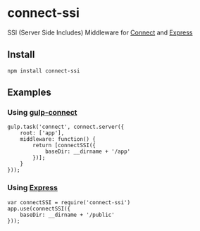 connect-ssi
===========

SSI (Server Side Includes) Middleware for [Connect] and [Express]

## Install

    npm install connect-ssi

## Examples

### Using [gulp-connect]

    gulp.task('connect', connect.server({
        root: ['app'],
        middleware: function() {
            return [connectSSI({
                baseDir: __dirname + '/app'
            })];
        }
    }));


### Using [Express]
    var connectSSI = require('connect-ssi')
    app.use(connectSSI({
        baseDir: __dirname + '/public'
    }));


[Connect]: http://senchalabs.github.com/connect
[Express]: http://expressjs.com/
[gulp-connect]: https://github.com/avevlad/gulp-connect
